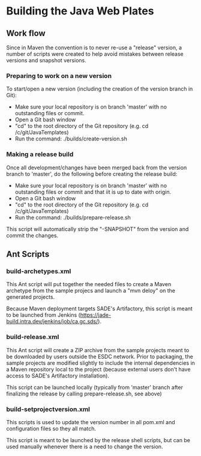 # Building the Java Web Plates

## Work flow

Since in Maven the convention is to never re-use a "release" version, a number
of scripts were created to help avoid mistakes between release versions and
snapshot versions.

### Preparing to work on a new version

To start/open a new version (including the creation of the version branch in Git):

- Make sure your local repository is on branch 'master' with no outstanding 
  files or commit.
- Open a Git bash window
- "cd" to the root directory of the Git repository (e.g. cd /c/git/JavaTemplates)
- Run the command: ./builds/create-version.sh


### Making a release build

Once all development/changes have been merged back from the version branch
to 'master', do the following before creating the release build:

- Make sure your local repository is on branch 'master' with no outstanding 
  files or commit and that iit is up to date with origin.
- Open a Git bash window
- "cd" to the root directory of the Git repository (e.g. cd /c/git/JavaTemplates)
- Run the command: ./builds/prepare-release.sh

This script will automatically strip the "-SNAPSHOT" from the version and
commit the changes.


## Ant Scripts

### build-archetypes.xml

This Ant script will put together the needed files to create a Maven archetype
from the sample projecs and launch a "mvn deloy" on the generated projects.

Because Maven deployment targets SADE's Artifactory, this script is meant to be
launched from Jenkins (https://jade-build.intra.dev/jenkins/job/ca.gc.sds/).

### build-release.xml

This Ant script will create a ZIP archive from the sample projects meant to be
downloaded by users outside the ESDC network.  Prior to packaging, the sample
projects are modified slightly to include the internal dependencies in a 
Maven repository local to the project (because external users don't have 
access to SADE's Artifactory installation).

This script can be launched locally (typically from 'master' branch after 
finalizing the release by calling prepare-release.sh, see above) 

### build-setprojectversion.xml

This scripts is used to update the version number in all pom.xml and
configuration files so they all match.  

This script is meant to be launched by the release shell scripts, but can be 
used manually whenever there is a need to change the version.
